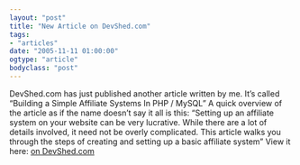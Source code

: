 ```yaml
---
layout: "post"
title: "New Article on DevShed.com"
tags: 
- "articles"
date: "2005-11-11 01:00:00"
ogtype: "article"
bodyclass: "post"
---
```


DevShed.com has just published another article written by me. It’s called “Building a Simple Affiliate Systems In PHP / MySQL” A quick overview of the article as if the name doesn’t say it all is this: “Setting up an affiliate system on your website can be very lucrative. While there are a lot of details involved, it need not be overly complicated. This article walks you through the steps of creating and setting up a basic affiliate system” View it here: [on DevShed.com](http://www.devshed.com/c/a/MySQL/Building-a-Simple-Affiliate-System-in-PHPMySQL/)